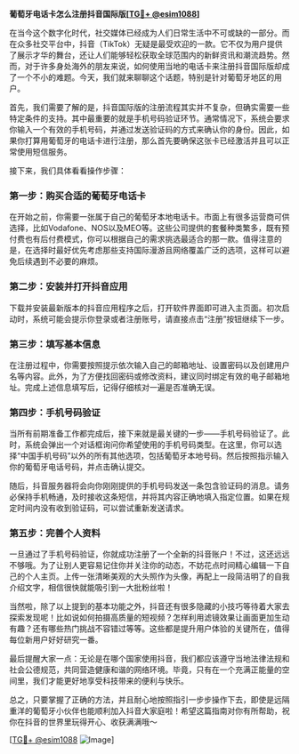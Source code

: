**葡萄牙电话卡怎么注册抖音国际版[[TG💪+ @esim1088](https://t.me/s/esim1088)]**

在当今这个数字化时代，社交媒体已经成为人们日常生活中不可或缺的一部分。而在众多社交平台中，抖音（TikTok）无疑是最受欢迎的一款。它不仅为用户提供了展示才华的舞台，还让人们能够轻松获取全球范围内的新鲜资讯和潮流趋势。然而，对于许多身处海外的朋友来说，如何使用当地的电话卡来注册抖音国际版却成了一个不小的难题。今天，我们就来聊聊这个话题，特别是针对葡萄牙地区的用户。

首先，我们需要了解的是，抖音国际版的注册流程其实并不复杂，但确实需要一些特定条件的支持。其中最重要的就是手机号码验证环节。通常情况下，系统会要求你输入一个有效的手机号码，并通过发送验证码的方式来确认你的身份。因此，如果你打算用葡萄牙的电话卡进行注册，那么首先要确保这张卡已经激活并且可以正常使用短信服务。

接下来，我们具体看看操作步骤：

### 第一步：购买合适的葡萄牙电话卡

在开始之前，你需要一张属于自己的葡萄牙本地电话卡。市面上有很多运营商可供选择，比如Vodafone、NOS以及MEO等。这些公司提供的套餐种类繁多，既有预付费也有后付费模式，你可以根据自己的需求挑选最适合的那一款。值得注意的是，在选择时最好优先考虑那些支持国际漫游且网络覆盖广泛的选项，这样可以避免后续遇到不必要的麻烦。

### 第二步：安装并打开抖音应用

下载并安装最新版本的抖音应用程序之后，打开软件界面即可进入主页面。初次启动时，系统可能会提示你登录或者注册账号，请直接点击“注册”按钮继续下一步。

### 第三步：填写基本信息

在注册过程中，你需要按照提示依次输入自己的邮箱地址、设置密码以及创建用户名等内容。此外，为了方便找回密码或修改资料，建议同时绑定有效的电子邮箱地址。完成上述信息填写后，记得仔细核对一遍是否准确无误。

### 第四步：手机号码验证

当所有前期准备工作都完成后，接下来就是最关键的一步——手机号码验证了。此时，系统会弹出一个对话框询问你希望使用的手机号码类型。在这里，你可以选择“中国手机号码”以外的所有其他选项，包括葡萄牙本地号码。然后按照指示输入你的葡萄牙电话号码，并点击确认提交。

随后，抖音服务器将会向你刚刚提供的手机号码发送一条包含验证码的消息。请务必保持手机畅通，及时接收这条短信，并将其内容正确地填入指定位置。如果在规定时间内没有收到验证码，可以尝试重新发送请求。

### 第五步：完善个人资料

一旦通过了手机号码验证，你就成功注册了一个全新的抖音账户！不过，这还远远不够哦。为了让别人更容易记住你并关注你的动态，不妨花点时间精心编辑一下自己的个人主页。上传一张清晰美观的大头照作为头像，再配上一段简洁明了的自我介绍文字，相信很快就能吸引到一大批粉丝啦！

当然啦，除了以上提到的基本功能之外，抖音还有很多隐藏的小技巧等待着大家去探索发现呢！比如说如何拍摄高质量的短视频？怎样利用滤镜效果让画面更加生动有趣？还有哪些热门挑战不容错过等等。这些都是提升用户体验的关键所在，值得每位新用户好好研究一番。

最后提醒大家一点：无论是在哪个国家使用抖音，我们都应该遵守当地法律法规和社会公德规范，共同营造健康和谐的网络环境。毕竟，只有在一个充满正能量的空间里，我们才能更好地享受科技带来的便利与快乐。

总之，只要掌握了正确的方法，并且耐心地按照指引一步步操作下去，即使是远隔重洋的葡萄牙小伙伴也能顺利加入抖音大家庭啦！希望这篇指南对你有所帮助，祝你在抖音的世界里玩得开心、收获满满哦～

[[TG💪+ @esim1088](https://t.me/s/esim1088) ![Image](https://i.postimg.cc/4NQfJmqS/Snipaste-2025-05-13-00-14-12.png)]
